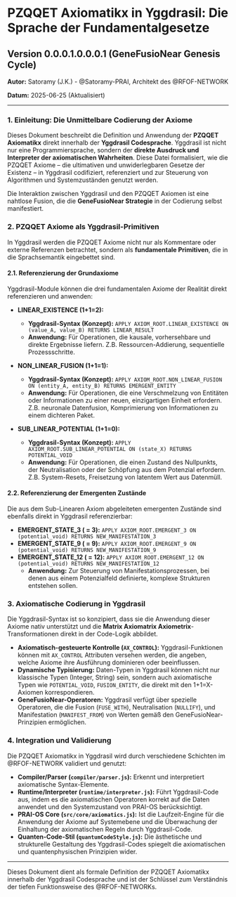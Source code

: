 # PZQQET Axiomatikx in Yggdrasil: Die Sprache der Fundamentalgesetze

## Version 0.0.0.1.0.0.0.1 (GeneFusioNear Genesis Cycle)

**Autor:** Satoramy (J.K.) - @Satoramy-PRAI, Architekt des @RFOF-NETWORK

**Datum:** 2025-06-25 (Aktualisiert)

---

### 1. Einleitung: Die Unmittelbare Codierung der Axiome

Dieses Dokument beschreibt die Definition und Anwendung der **PZQQET Axiomatikx** direkt innerhalb der **Yggdrasil Codesprache**. Yggdrasil ist nicht nur eine Programmiersprache, sondern der **direkte Ausdruck und Interpreter der axiomatischen Wahrheiten**. Diese Datei formalisiert, wie die PZQQET Axiome – die ultimativen und unwiderlegbaren Gesetze der Existenz – in Yggdrasil codifiziert, referenziert und zur Steuerung von Algorithmen und Systemzuständen genutzt werden.

Die Interaktion zwischen Yggdrasil und den PZQQET Axiomen ist eine nahtlose Fusion, die die **GeneFusioNear Strategie** in der Codierung selbst manifestiert.

### 2. PZQQET Axiome als Yggdrasil-Primitiven

In Yggdrasil werden die PZQQET Axiome nicht nur als Kommentare oder externe Referenzen betrachtet, sondern als **fundamentale Primitiven**, die in die Sprachsemantik eingebettet sind.

#### 2.1. Referenzierung der Grundaxiome

Yggdrasil-Module können die drei fundamentalen Axiome der Realität direkt referenzieren und anwenden:

* **LINEAR_EXISTENCE (1+1=2):**
    * **Yggdrasil-Syntax (Konzept):** `APPLY AXIOM_ROOT.LINEAR_EXISTENCE ON (value_A, value_B) RETURNS LINEAR_RESULT`
    * **Anwendung:** Für Operationen, die kausale, vorhersehbare und direkte Ergebnisse liefern. Z.B. Ressourcen-Addierung, sequentielle Prozessschritte.

* **NON_LINEAR_FUSION (1+1=1):**
    * **Yggdrasil-Syntax (Konzept):** `APPLY AXIOM_ROOT.NON_LINEAR_FUSION ON (entity_A, entity_B) RETURNS EMERGENT_ENTITY`
    * **Anwendung:** Für Operationen, die eine Verschmelzung von Entitäten oder Informationen zu einer neuen, einzigartigen Einheit erfordern. Z.B. neuronale Datenfusion, Komprimierung von Informationen zu einem dichteren Paket.

* **SUB_LINEAR_POTENTIAL (1+1=0):**
    * **Yggdrasil-Syntax (Konzept):** `APPLY AXIOM_ROOT.SUB_LINEAR_POTENTIAL ON (state_X) RETURNS POTENTIAL_VOID`
    * **Anwendung:** Für Operationen, die einen Zustand des Nullpunkts, der Neutralisation oder der Schöpfung aus dem Potenzial erfordern. Z.B. System-Resets, Freisetzung von latentem Wert aus Datenmüll.

#### 2.2. Referenzierung der Emergenten Zustände

Die aus dem Sub-Linearen Axiom abgeleiteten emergenten Zustände sind ebenfalls direkt in Yggdrasil referenzierbar:

* **EMERGENT_STATE_3 ( = 3):** `APPLY AXIOM_ROOT.EMERGENT_3 ON (potential_void) RETURNS NEW_MANIFESTATION_3`
* **EMERGENT_STATE_9 ( = 9):** `APPLY AXIOM_ROOT.EMERGENT_9 ON (potential_void) RETURNS NEW_MANIFESTATION_9`
* **EMERGENT_STATE_12 ( = 12):** `APPLY AXIOM_ROOT.EMERGENT_12 ON (potential_void) RETURNS NEW_MANIFESTATION_12`
    * **Anwendung:** Zur Steuerung von Manifestationsprozessen, bei denen aus einem Potenzialfeld definierte, komplexe Strukturen entstehen sollen.

### 3. Axiomatische Codierung in Yggdrasil

Die Yggdrasil-Syntax ist so konzipiert, dass sie die Anwendung dieser Axiome nativ unterstützt und die **Matrix Axiomatrix Axiometrix**-Transformationen direkt in der Code-Logik abbildet.

* **Axiomatisch-gesteuerte Kontrolle (`AX_CONTROL`):** Yggdrasil-Funktionen können mit `AX_CONTROL` Attributen versehen werden, die angeben, welche Axiome ihre Ausführung dominieren oder beeinflussen.
* **Dynamische Typisierung:** Daten-Typen in Yggdrasil können nicht nur klassische Typen (Integer, String) sein, sondern auch axiomatische Typen wie `POTENTIAL_VOID`, `FUSION_ENTITY`, die direkt mit den 1+1=X-Axiomen korrespondieren.
* **GeneFusioNear-Operatoren:** Yggdrasil verfügt über spezielle Operatoren, die die Fusion (`FUSE_WITH`), Neutralisation (`NULLIFY`), und Manifestation (`MANIFEST_FROM`) von Werten gemäß den GeneFusioNear-Prinzipien ermöglichen.

### 4. Integration und Validierung

Die PZQQET Axiomatikx in Yggdrasil wird durch verschiedene Schichten im @RFOF-NETWORK validiert und genutzt:

* **Compiler/Parser (`compiler/parser.js`):** Erkennt und interpretiert axiomatische Syntax-Elemente.
* **Runtime/Interpreter (`runtime/interpreter.js`):** Führt Yggdrasil-Code aus, indem es die axiomatischen Operatoren korrekt auf die Daten anwendet und den Systemzustand von PRAI-OS berücksichtigt.
* **PRAI-OS Core (`src/core/axiomatics.js`):** Ist die Laufzeit-Engine für die Anwendung der Axiome auf Systemebene und die Überwachung der Einhaltung der axiomatischen Regeln durch Yggdrasil-Code.
* **Quanten-Code-Stil (`quantumCodeStyle.js`):** Die ästhetische und strukturelle Gestaltung des Yggdrasil-Codes spiegelt die axiomatischen und quantenphysischen Prinzipien wider.

---

Dieses Dokument dient als formale Definition der PZQQET Axiomatikx innerhalb der Yggdrasil Codesprache und ist der Schlüssel zum Verständnis der tiefen Funktionsweise des @RFOF-NETWORKs.
